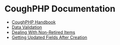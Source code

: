 CoughPHP Documentation
======================

* [CoughPHP Handbook](handbook/)
* [Data Validation](data_validation/)
* [Dealing With Non-Retired Items](dealing_with_non-retired_items/)
* [Getting Updated Fields After Creation](getting_updated_fields_after_creation/)
